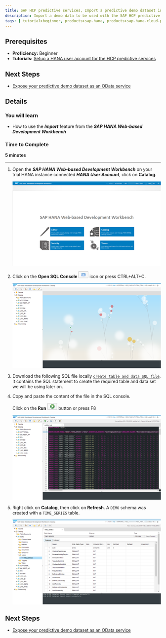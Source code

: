 ```yaml
---
title: SAP HCP predictive services, Import a predictive demo dataset in your SAP HANA
description: Import a demo data to be used with the SAP HCP predictive services
tags: [ tutorial>beginner, products>sap-hana, products>sap-hana-cloud-platform, products>sap-hana-cloud-platform-predictive-services, topic>predictive ]
---
```


## Prerequisites
  - **Proficiency:** Beginner
  - **Tutorials:** [Setup a HANA user account for the HCP predictive services](http://go.sap.com/developer/tutorials/hcpps-hana-create-user.html)

## Next Steps
  - [Expose your predictive demo dataset as an OData service](http://go.sap.com/developer/tutorials/hcpps-hana-dataset-odata.html)

## Details
### You will learn
  - How to use the ***Import*** feature from the ***SAP HANA Web-based Development Workbench***

### Time to Complete
  **5 minutes**

---

1. Open the ***SAP HANA Web-based Development Workbench*** on your trial HANA instance connected ***HANA User Account***, click on **Catalog**.

    ![SAP HANA Web-based Development Workbench](1.png)

1. Click on the **Open SQL Console** ![open](2-opensqlconsole.png) icon or press CTRL+ALT+C.

    ![SAP HANA Web-based Development Workbench](2.png?)

1. Download the following SQL file locally [`create table and data SQL file`](demo.timeseries.sql.txt). It contains the SQL statement to create the required table and data set we will be using later on.

1. Copy and paste the content of the file in the SQL console.

    Click on the **Run** ![open](3-run.png) button or press F8

    ![Console](3.png)

1. Right click on **Catalog**, then click on **Refresh**. A `DEMO` schema was created with a `TIME_SERIES` table.

    ![Catalog](4.png)

## Next Steps
  - [Expose your predictive demo dataset as an OData service](http://go.sap.com/developer/tutorials/hcpps-hana-dataset-odata.html)

